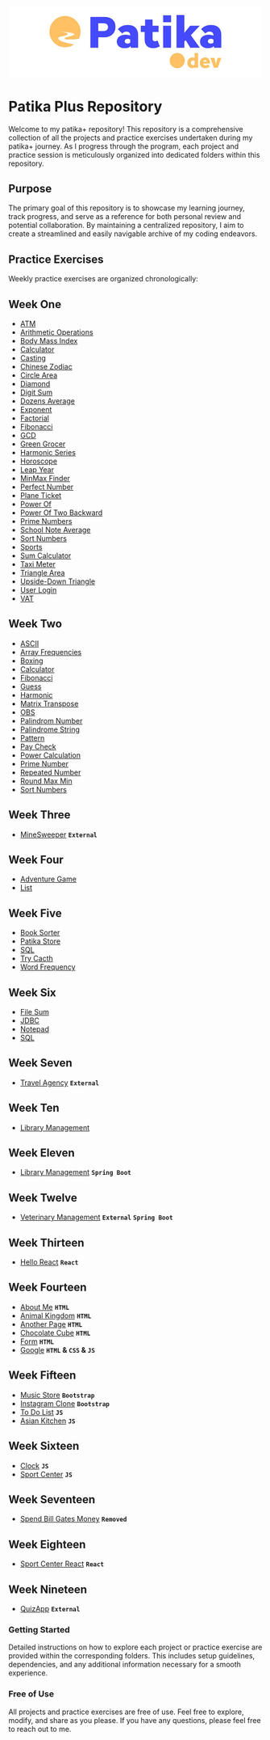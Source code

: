 ![patika.dev](/static/logo.png)

# Patika Plus Repository

Welcome to my patika+ repository! This repository is a comprehensive collection of all the projects and practice exercises undertaken during my patika+ journey. As I progress through the program, each project and practice session is meticulously organized into dedicated folders within this repository.

## Purpose

The primary goal of this repository is to showcase my learning journey, track progress, and serve as a reference for both personal review and potential collaboration. By maintaining a centralized repository, I aim to create a streamlined and easily navigable archive of my coding endeavors.

## Practice Exercises

Weekly practice exercises are organized chronologically:

## Week One
- [ATM](https://github.com/kuraykaraaslan/PatikaCohort/blob/main/WeekOneATM/src/Main.java)
- [Arithmetic Operations](https://github.com/kuraykaraaslan/PatikaCohort/blob/main/WeekOneArithmeticOperations/src/Main.java)
- [Body Mass Index](https://github.com/kuraykaraaslan/PatikaCohort/blob/main/WeekOneBodyMassIndex/src/Main.java)
- [Calculator](https://github.com/kuraykaraaslan/PatikaCohort/blob/main/WeekOneCalculator/src/Main.java)
- [Casting](https://github.com/kuraykaraaslan/PatikaCohort/blob/main/WeekOneCasting/src/Main.java)
- [Chinese Zodiac](https://github.com/kuraykaraaslan/PatikaCohort/blob/main/WeekOneChineseZodiac/src/Main.java)
- [Circle Area](https://github.com/kuraykaraaslan/PatikaCohort/blob/main/WeekOneCircleArea/src/Main.java)
- [Diamond](https://github.com/kuraykaraaslan/PatikaCohort/blob/main/WeekOneDiamond/src/Main.java)
- [Digit Sum](https://github.com/kuraykaraaslan/PatikaCohort/blob/main/WeekOneDigitSum/src/Main.java)
- [Dozens Average](https://github.com/kuraykaraaslan/PatikaCohort/blob/main/WeekOneDozensAverage/src/Main.java)
- [Exponent](https://github.com/kuraykaraaslan/PatikaCohort/blob/main/WeekOneExponent/src/Main.java)
- [Factorial](https://github.com/kuraykaraaslan/PatikaCohort/blob/main/WeekOneFactorial/src/Main.java)
- [Fibonacci](https://github.com/kuraykaraaslan/PatikaCohort/blob/main/WeekOneFibonacci/src/Main.java)
- [GCD](https://github.com/kuraykaraaslan/PatikaCohort/blob/main/WeekOneGDC/src/Main.java)
- [Green Grocer](https://github.com/kuraykaraaslan/PatikaCohort/blob/main/WeekOneGreenGrocer/src/Main.java)
- [Harmonic Series](https://github.com/kuraykaraaslan/PatikaCohort/blob/main/WeekOneHarmonicSeries/src/Main.java)
- [Horoscope](https://github.com/kuraykaraaslan/PatikaCohort/blob/main/WeekOneHoroscope/src/Main.java)
- [Leap Year](https://github.com/kuraykaraaslan/PatikaCohort/blob/main/WeekOneLeapYear/src/Main.java)
- [MinMax Finder](https://github.com/kuraykaraaslan/PatikaCohort/blob/main/WeekOneMinMaxFinder/src/Main.java)
- [Perfect Number](https://github.com/kuraykaraaslan/PatikaCohort/blob/main/WeekOnePerfectNumber/src/Main.java)
- [Plane Ticket](https://github.com/kuraykaraaslan/PatikaCohort/blob/main/WeekOnePlaneTicket/src/Main.java)
- [Power Of](https://github.com/kuraykaraaslan/PatikaCohort/blob/main/WeekOnePowerOf/src/Main.java)
- [Power Of Two Backward](https://github.com/kuraykaraaslan/PatikaCohort/blob/main/WeekOnePowerOfTwoBackward/src/Main.java)
- [Prime Numbers](https://github.com/kuraykaraaslan/PatikaCohort/blob/main/WeekOnePrimeNumbers/src/Main.java)
- [School Note Average](https://github.com/kuraykaraaslan/PatikaCohort/blob/main/WeekOneSchoolNoteAverage/src/Main.java)
- [Sort Numbers](https://github.com/kuraykaraaslan/PatikaCohort/blob/main/WeekOneSortNumbers/src/Main.java)
- [Sports](https://github.com/kuraykaraaslan/PatikaCohort/blob/main/WeekOneSports/src/Main.java)
- [Sum Calculator](https://github.com/kuraykaraaslan/PatikaCohort/blob/main/WeekOneSumCalculator/src/Main.java)
- [Taxi Meter](https://github.com/kuraykaraaslan/PatikaCohort/blob/main/WeekOneTaxiMeter/src/Main.java)
- [Triangle Area](https://github.com/kuraykaraaslan/PatikaCohort/blob/main/WeekOneTriangleArea/src/Main.java)
- [Upside-Down Triangle](https://github.com/kuraykaraaslan/PatikaCohort/blob/main/WeekOneUpsideDownTriangle/src/Main.java)
- [User Login](https://github.com/kuraykaraaslan/PatikaCohort/blob/main/WeekOneUserLogin/src/Main.java)
- [VAT](https://github.com/kuraykaraaslan/PatikaCohort/blob/main/WeekOneVAT/src/Main.java)

## Week Two
- [ASCII](https://github.com/kuraykaraaslan/PatikaCohort/blob/main/WeekTwoASCII/src/Main.java)
- [Array Frequencies](https://github.com/kuraykaraaslan/PatikaCohort/blob/main/WeekTwoArrayFrequencies/src/Main.java)
- [Boxing](https://github.com/kuraykaraaslan/PatikaCohort/blob/main/WeekTwoBoxing/src/Main.java)
- [Calculator](https://github.com/kuraykaraaslan/PatikaCohort/blob/main/WeekTwoCalculator/src/Main.java)
- [Fibonacci](https://github.com/kuraykaraaslan/PatikaCohort/blob/main/WeekTwoFibonacci/src/Main.java)
- [Guess](https://github.com/kuraykaraaslan/PatikaCohort/blob/main/WeekTwoGuess/src/Main.java)
- [Harmonic](https://github.com/kuraykaraaslan/PatikaCohort/blob/main/WeekTwoHarmonic/src/Main.java)
- [Matrix Transpose](https://github.com/kuraykaraaslan/PatikaCohort/blob/main/WeekTwoMatrixTranspose/src/Main.java)
- [OBS](https://github.com/kuraykaraaslan/PatikaCohort/blob/main/WeekTwoOBS/src/Main.java)
- [Palindrom Number](https://github.com/kuraykaraaslan/PatikaCohort/blob/main/WeekTwoPalindromNumber/src/Main.java)
- [Palindrome String](https://github.com/kuraykaraaslan/PatikaCohort/blob/main/WeekTwoPalindromeString/src/Main.java)
- [Pattern](https://github.com/kuraykaraaslan/PatikaCohort/blob/main/WeekTwoPattern/src/Main.java)
- [Pay Check](https://github.com/kuraykaraaslan/PatikaCohort/blob/main/WeekTwoPayCheck/src/Main.java)
- [Power Calculation](https://github.com/kuraykaraaslan/PatikaCohort/blob/main/WeekTwoPowerCalculation/src/Main.java)
- [Prime Number](https://github.com/kuraykaraaslan/PatikaCohort/blob/main/WeekTwoPrimeNumber/src/Main.java)
- [Repeated Number](https://github.com/kuraykaraaslan/PatikaCohort/blob/main/WeekTwoRepeatedNumber/src/Main.java)
- [Round Max Min](https://github.com/kuraykaraaslan/PatikaCohort/blob/main/WeekTwoRoundMaxMin/src/Main.java)
- [Sort Numbers](https://github.com/kuraykaraaslan/PatikaCohort/blob/main/WeekTwoSortNumbers/src/Main.java)

## Week Three
- [MineSweeper](https://github.com/kuraykaraaslan/MineSweeper) **`External`**

## Week Four
- [Adventure Game](https://github.com/kuraykaraaslan/PatikaCohort/blob/main/WeekFourAdventureGame/src/Main.java)
- [List](https://github.com/kuraykaraaslan/PatikaCohort/blob/main/WeekFourList/src/Main.java)

## Week Five
- [Book Sorter](https://github.com/kuraykaraaslan/PatikaCohort/blob/main/WeekFiveBookSorter/src/Main.java)
- [Patika Store](https://github.com/kuraykaraaslan/PatikaCohort/blob/main/WeekFivePatikaStore/src/Main.java)
- [SQL](https://github.com/kuraykaraaslan/PatikaCohort/blob/main/WeekFiveSQL/)
- [Try Cacth](https://github.com/kuraykaraaslan/PatikaCohort/blob/main/WeekFiveTryCacth/src/Main.java)
- [Word Frequency](https://github.com/kuraykaraaslan/PatikaCohort/blob/main/WeekFiveWordFrequency/src/Main.java)

## Week Six
- [File Sum](https://github.com/kuraykaraaslan/PatikaCohort/blob/main/WeekSixFileSum/src/Main.java)
- [JDBC](https://github.com/kuraykaraaslan/PatikaCohort/blob/main/WeekSixJDBC/src/Main.java)
- [Notepad](https://github.com/kuraykaraaslan/PatikaCohort/blob/main/WeekSixNotepad/src/Main.java)
- [SQL](https://github.com/kuraykaraaslan/PatikaCohort/blob/main/WeekSixSQL)

## Week Seven
- [Travel Agency](https://github.com/kuraykaraaslan/TravelAgency) **`External`**

## Week Ten
- [Library Management](https://github.com/kuraykaraaslan/PatikaCohort/blob/main/WeekTenLibraryManagement)

## Week Eleven
- [Library Management](https://github.com/kuraykaraaslan/PatikaCohort/blob/main/WeekElevenLibraryManagement) **`Spring Boot`**

## Week Twelve
- [Veterinary Management](https://github.com/kuraykaraaslan/Veterinary) **`External`** **`Spring Boot`** 

## Week Thirteen
- [Hello React](https://github.com/kuraykaraaslan/PatikaCohort/blob/main/WeekThirteenHelloReact) **`React`**

## Week Fourteen
- [About Me](https://github.com/kuraykaraaslan/PatikaCohort/blob/main/WeekFourteenAboutMe) **`HTML`**
- [Animal Kingdom](https://github.com/kuraykaraaslan/PatikaCohort/blob/main/WeekFourteenAnimalKingdom) **`HTML`**
- [Another Page](https://github.com/kuraykaraaslan/PatikaCohort/blob/main/WeekFourteenAnotherPage) **`HTML`**
- [Chocolate Cube](https://github.com/kuraykaraaslan/PatikaCohort/blob/main/WeekFourteenChocolateCube) **`HTML`**
- [Form](https://github.com/kuraykaraaslan/PatikaCohort/blob/main/WeekFourteenForm) **`HTML`**
- [Google](https://github.com/kuraykaraaslan/PatikaCohort/blob/main/WeekFourteenGoogle) **`HTML` & `CSS` & `JS`**

## Week Fifteen

- [Music Store](https://github.com/kuraykaraaslan/PatikaCohort/blob/main/WeekFifteenMusicStore) **`Bootstrap`**
- [Instagram Clone](https://github.com/kuraykaraaslan/PatikaCohort/blob/main/WeekFifteenInstagram) **`Bootstrap`**
- [To Do List](https://github.com/kuraykaraaslan/PatikaCohort/blob/main/WeekFifteenToDoList) **`JS`**
- [Asian Kitchen](https://github.com/kuraykaraaslan/PatikaCohort/blob/main/WeekFifteenAsianKitchen) **`JS`**

## Week Sixteen
- [Clock](https://github.com/kuraykaraaslan/PatikaCohort/blob/main/WeekSixteenClock) **`JS`**
- [Sport Center](https://github.com/kuraykaraaslan/PatikaCohort/blob/main/WeekSixteenSportCenter) **`JS`**  

## Week Seventeen
- [Spend Bill Gates Money](https://github.com/kuraykaraaslan/PatikaCohort/blob/main/WeekSeventeenBillGates) **`Removed`**

## Week Eighteen
- [Sport Center React](https://github.com/kuraykaraaslan/PatikaCohort/blob/main/WeekEighteenSportCenter) **`React`**

## Week Nineteen
- [QuizApp](https://github.com/kuraykaraaslan/QuizApp) **`External`**


### Getting Started

Detailed instructions on how to explore each project or practice exercise are provided within the corresponding folders. This includes setup guidelines, dependencies, and any additional information necessary for a smooth experience.

### Free of Use

All projects and practice exercises are free of use. Feel free to explore, modify, and share as you please. If you have any questions, please feel free to reach out to me.